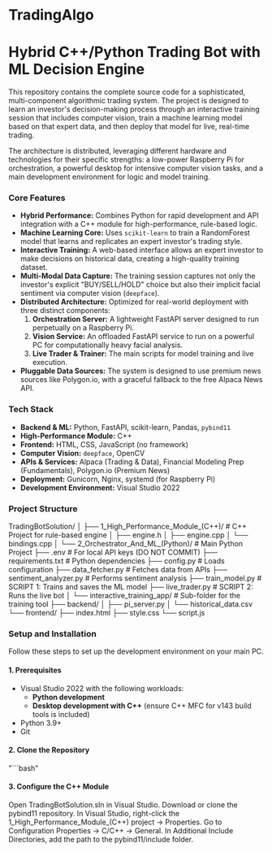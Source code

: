 # TradingAlgo
# Hybrid C++/Python Trading Bot with ML Decision Engine

This repository contains the complete source code for a sophisticated, multi-component algorithmic trading system. The project is designed to learn an investor's decision-making process through an interactive training session that includes computer vision, train a machine learning model based on that expert data, and then deploy that model for live, real-time trading.

The architecture is distributed, leveraging different hardware and technologies for their specific strengths: a low-power Raspberry Pi for orchestration, a powerful desktop for intensive computer vision tasks, and a main development environment for logic and model training.

### Core Features

* **Hybrid Performance:** Combines Python for rapid development and API integration with a C++ module for high-performance, rule-based logic.
* **Machine Learning Core:** Uses `scikit-learn` to train a RandomForest model that learns and replicates an expert investor's trading style.
* **Interactive Training:** A web-based interface allows an expert investor to make decisions on historical data, creating a high-quality training dataset.
* **Multi-Modal Data Capture:** The training session captures not only the investor's explicit "BUY/SELL/HOLD" choice but also their implicit facial sentiment via computer vision (`deepface`).
* **Distributed Architecture:** Optimized for real-world deployment with three distinct components:
    1.  **Orchestration Server:** A lightweight FastAPI server designed to run perpetually on a Raspberry Pi.
    2.  **Vision Service:** An offloaded FastAPI service to run on a powerful PC for computationally heavy facial analysis.
    3.  **Live Trader & Trainer:** The main scripts for model training and live execution.
* **Pluggable Data Sources:** The system is designed to use premium news sources like Polygon.io, with a graceful fallback to the free Alpaca News API.

### Tech Stack

* **Backend & ML:** Python, FastAPI, scikit-learn, Pandas, `pybind11`
* **High-Performance Module:** C++
* **Frontend:** HTML, CSS, JavaScript (no framework)
* **Computer Vision:** `deepface`, OpenCV
* **APIs & Services:** Alpaca (Trading & Data), Financial Modeling Prep (Fundamentals), Polygon.io (Premium News)
* **Deployment:** Gunicorn, Nginx, systemd (for Raspberry Pi)
* **Development Environment:** Visual Studio 2022

### Project Structure
TradingBotSolution/
│
├── 1_High_Performance_Module_(C++)/  # C++ Project for rule-based engine
│   ├── engine.h
│   ├── engine.cpp
│   └── bindings.cpp
│
└── 2_Orchestrator_And_ML_(Python)/   # Main Python Project
├── .env                          # For local API keys (DO NOT COMMIT)
├── requirements.txt              # Python dependencies
├── config.py                     # Loads configuration
├── data_fetcher.py               # Fetches data from APIs
├── sentiment_analyzer.py         # Performs sentiment analysis
├── train_model.py                # SCRIPT 1: Trains and saves the ML model
├── live_trader.py                # SCRIPT 2: Runs the live bot
│
└── interactive_training_app/       # Sub-folder for the training tool
├── backend/
│   ├── pi_server.py
│   └── historical_data.csv
└── frontend/
├── index.html
├── style.css
└── script.js

### Setup and Installation

Follow these steps to set up the development environment on your main PC.

#### 1. Prerequisites

* Visual Studio 2022 with the following workloads:
    * **Python development**
    * **Desktop development with C++** (ensure C++ MFC for v143 build tools is included)
* Python 3.9+
* Git

#### 2. Clone the Repository
"```bash"

#### 3. Configure the C++ Module
Open TradingBotSolution.sln in Visual Studio.
Download or clone the pybind11 repository.
In Visual Studio, right-click the 1_High_Performance_Module_(C++) project -> Properties.
Go to Configuration Properties -> C/C++ -> General.
In Additional Include Directories, add the path to the pybind11/include folder.


